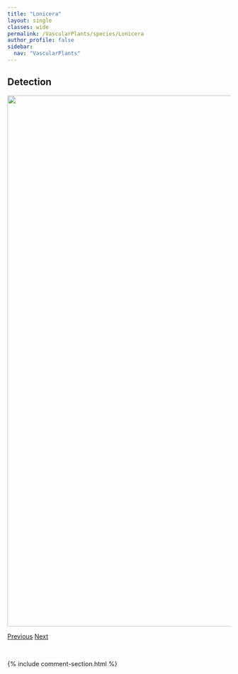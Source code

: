 ```yaml
---
title: "Lonicera"
layout: single
classes: wide
permalink: /VascularPlants/species/Lonicera
author_profile: false
sidebar:
  nav: "VascularPlants"
---
```


<h2>Detection</h2>

<a href="https://drive.google.com/uc?export=view&id=1jqzVs-AqGQPHj5HEfWthMCPOoE4K3ZSw">
<img src="https://drive.google.com/uc?export=view&id=1jqzVs-AqGQPHj5HEfWthMCPOoE4K3ZSw" height = "1200" width = "800">
</a>


<a href="/DevelopmentWebsite/VascularPlants/species/LomatiumMacrocarpum" class="pagination--pager" title="Lomatium macrocarpum">Previous</a> <a href="/DevelopmentWebsite/VascularPlants/species/LoniceraDioicaInvolucrata" class="pagination--pager" title="Lonicera dioica/involucrata">Next</a>

<p>&nbsp;</p>

{% include comment-section.html %}
